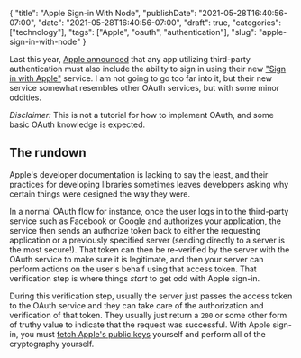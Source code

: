 {
    "title": "Apple Sign-in With Node",
    "publishDate": "2021-05-28T16:40:56-07:00",
    "date": "2021-05-28T16:40:56-07:00",
    "draft": true,
    "categories": ["technology"],
    "tags": ["Apple", "oauth", "authentication"],
    "slug": "apple-sign-in-with-node"
}

Last this year, [Apple announced](https://techcrunch.com/2019/06/03/apple-will-soon-require-apps-with-any-third-party-logins-to-use-its-new-sign-in-with-apple-service/) that any app utilizing third-party authentication must also include the ability to sign in using their new ["Sign in with Apple"](https://developer.apple.com/design/human-interface-guidelines/sign-in-with-apple/overview/) service. I am not going to go too far into it, but their new service somewhat resembles other OAuth services, but with some minor oddities.

*Disclaimer:* This is not a tutorial for how to implement OAuth, and some basic OAuth knowledge is expected.

## The rundown

Apple's developer documentation is lacking to say the least, and their practices for developing libraries sometimes leaves developers asking why certain things were designed the way they were.

In a normal OAuth flow for instance, once the user logs in to the third-party service such as Facebook or Google and authorizes your application, the service then sends an authorize token back to either the requesting application or a previously specified server (sending directly to a server is the most secure!). That token can then be re-verified by the server with the OAuth service to make sure it is legitimate, and then your server can perform actions on the user's behalf using that access token. That verification step is where things *start* to get odd with Apple sign-in.

During this verification step, usually the server just passes the access token to the OAuth service and they can take care of the authorization and verification of that token. They usually just return a `200` or some other form of truthy value to indicate that the request was successful. With Apple sign-in, you must [fetch Apple's public keys](https://developer.apple.com/documentation/signinwithapplerestapi/fetch_apple_s_public_key_for_verifying_token_signature) yourself and perform all of the cryptography yourself.
